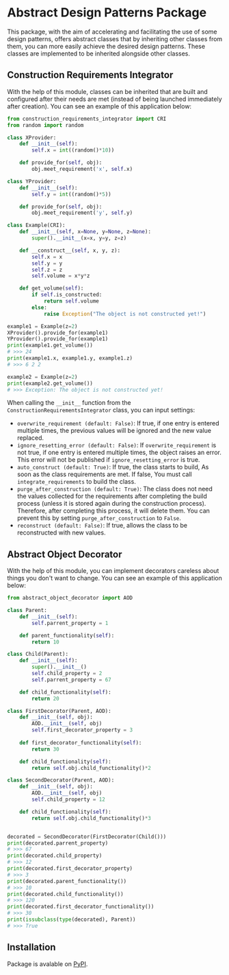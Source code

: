 # Abstract Design Patterns Package

This package, with the aim of accelerating and facilitating the use of some design patterns, offers abstract classes that by inheriting other classes from them, you can more easily achieve the desired design patterns. These classes are implemented to be inherited alongside other classes.



## Construction Requirements Integrator

With the help of this module, classes can be inherited that are built and configured after their needs are met (instead of being launched immediately after creation).
You can see an example of this application below:

```python
from construction_requirements_integrator import CRI
from random import random

class XProvider:
    def __init__(self):
        self.x = int((random()*10))

    def provide_for(self, obj):
        obj.meet_requirement('x', self.x)

class YProvider:
    def __init__(self):
        self.y = int((random()*5))

    def provide_for(self, obj):
        obj.meet_requirement('y', self.y)

class Example(CRI):
    def __init__(self, x=None, y=None, z=None):
        super().__init__(x=x, y=y, z=z)

    def __construct__(self, x, y, z):
        self.x = x
        self.y = y
        self.z = z
        self.volume = x*y*z

    def get_volume(self):
        if self.is_constructed:
            return self.volume
        else:
            raise Exception("The object is not constructed yet!")

example1 = Example(z=2)
XProvider().provide_for(example1)
YProvider().provide_for(example1)
print(example1.get_volume())
# >>> 24
print(example1.x, example1.y, example1.z)
# >>> 6 2 2

example2 = Example(z=2)
print(example2.get_volume())
# >>> Exception: The object is not constructed yet!
```

When calling the `__init__` function from the `ConstructionRequirementsIntegrator` class, you can input settings:

* `overwrite_requirement (default: False)`: If true, if one entry is entered multiple times, the previous values will be ignored and the new value replaced.
* `ignore_resetting_error (default: False)`: If `overwrite_requirement` is not true, if one entry is entered multiple times, the object raises an error. This error will not be published if `ignore_resetting_error` is true.
* `auto_construct (default: True)`: If true, the class starts to build, As soon as the class requirements are met. If false, You must call `integrate_requirements` to build the class.
* `purge_after_construction (default: True)`: The class does not need the values collected for the requirements after completing the build process (unless it is stored again during the construction process). Therefore, after completing this process, it will delete them.
You can prevent this by setting `purge_after_construction` to `False`.
* `reconstruct (default: False)`: If true, allows the class to be reconstructed with new values.



## Abstract Object Decorator

With the help of this module, you can implement decorators careless about things you don't want to change.
You can see an example of this application below:

```python
from abstract_object_decorator import AOD

class Parent:
    def __init__(self):
        self.parrent_property = 1

    def parent_functionality(self):
        return 10

class Child(Parent):
    def __init__(self):
        super().__init__()
        self.child_property = 2
        self.parrent_property = 67

    def child_functionality(self):
        return 20

class FirstDecorator(Parent, AOD):
    def __init__(self, obj):
        AOD.__init__(self, obj)
        self.first_decorator_property = 3
    
    def first_decorator_functionality(self):
        return 30

    def child_functionality(self):
        return self.obj.child_functionality()*2

class SecondDecorator(Parent, AOD):
    def __init__(self, obj):
        AOD.__init__(self, obj)
        self.child_property = 12

    def child_functionality(self):
        return self.obj.child_functionality()*3


decorated = SecondDecorator(FirstDecorator(Child()))
print(decorated.parrent_property)
# >>> 67
print(decorated.child_property)
# >>> 12
print(decorated.first_decorator_property)
# >>> 3
print(decorated.parent_functionality())
# >>> 10
print(decorated.child_functionality())
# >>> 120
print(decorated.first_decorator_functionality())
# >>> 30
print(issubclass(type(decorated), Parent))
# >>> True
```



## Installation
Package is avalable on [PyPI](https://test.pypi.org/project/abstract-design-patterns/).